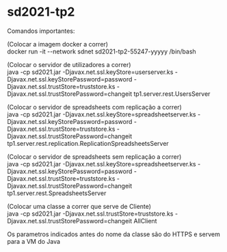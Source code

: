 # sd2021-tp2

Comandos importantes:

(Colocar a imagem docker a correr)<br/>
docker run -it --network sdnet sd2021-tp2-55247-yyyyy /bin/bash<br/>

(Colocar o servidor de utilizadores a correr)<br/>
java -cp sd2021.jar -Djavax.net.ssl.keyStore=userserver.ks -Djavax.net.ssl.keyStorePassword=password -Djavax.net.ssl.trustStore=truststore.ks -Djavax.net.ssl.trustStorePassword=changeit tp1.server.rest.UsersServer

(Colocar o servidor de spreadsheets com replicação a correr)<br/>
java -cp sd2021.jar -Djavax.net.ssl.keyStore=spreadsheetserver.ks -Djavax.net.ssl.keyStorePassword=password -Djavax.net.ssl.trustStore=truststore.ks -Djavax.net.ssl.trustStorePassword=changeit tp1.server.rest.replication.ReplicationSpreadsheetsServer

(Colocar o servidor de spreadsheets sem replicação a correr)<br/>
java -cp sd2021.jar -Djavax.net.ssl.keyStore=spreadsheetserver.ks -Djavax.net.ssl.keyStorePassword=password -Djavax.net.ssl.trustStore=truststore.ks -Djavax.net.ssl.trustStorePassword=changeit tp1.server.rest.SpreadsheetsServer

(Colocar uma classe a correr que serve de Cliente)<br/>
java -cp sd2021.jar -Djavax.net.ssl.trustStore=truststore.ks -Djavax.net.ssl.trustStorePassword=changeit AllClient

Os parametros indicados antes do nome da classe são do HTTPS e servem para a VM do Java
